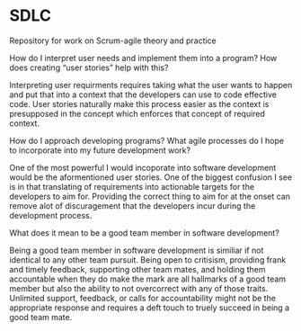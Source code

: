 # SDLC
Repository for work on Scrum-agile theory and practice

How do I interpret user needs and implement them into a program? How does creating “user stories” help with this?

  Interpreting user requirments requires taking what the user wants to happen and put that into a context that the developers can use
  to code effective code. User stories naturally make this process easier as the context is presupposed in the concept which enforces
  that concept of required context.
  
How do I approach developing programs? What agile processes do I hope to incorporate into my future development work?

  One of the most powerful I would incoporate into software development would be the aformentioned user stories. One of the biggest 
  confusion I see is in that translating of requirements into actionable targets for the developers to aim for. Providing the correct
  thing to aim for at the onset can remove alot of discuragement that the developers incur during the development process.
  
What does it mean to be a good team member in software development?

  Being a good team member in software development is similiar if not identical to any other team pursuit. Being open to critisism, 
  providing frank and timely feedback, supporting other team mates, and holding them accountable when they do make the mark are all
  hallmarks of a good team member but also the ability to not overcorrect with any of those traits. Unlimited support, feedback, or 
  calls for accountability might not be the appropriate response and requires a deft touch to truely succeed in being a good team
  mate.
